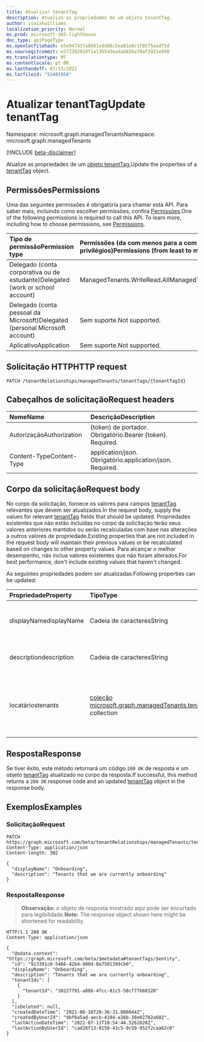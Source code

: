 ```yaml
---
title: Atualizar tenantTag
description: Atualize as propriedades de um objeto tenantTag.
author: isaiahwilliams
localization_priority: Normal
ms.prod: microsoft-365-lighthouse
doc_type: apiPageType
ms.openlocfilehash: e5e947437a8b91edd88c5ea81e9c1f8575aadf5d
ms.sourcegitcommit: e372382019f1a136543eadab02ba70af3921e098
ms.translationtype: MT
ms.contentlocale: pt-BR
ms.lasthandoff: 07/13/2021
ms.locfileid: "53401958"
---
```

# <a name="update-tenanttag"></a><span data-ttu-id="30408-103">Atualizar tenantTag</span><span class="sxs-lookup"><span data-stu-id="30408-103">Update tenantTag</span></span>
<span data-ttu-id="30408-104">Namespace: microsoft.graph.managedTenants</span><span class="sxs-lookup"><span data-stu-id="30408-104">Namespace: microsoft.graph.managedTenants</span></span>

[!INCLUDE [beta-disclaimer](../../includes/beta-disclaimer.md)]

<span data-ttu-id="30408-105">Atualize as propriedades de um [objeto tenantTag.](../resources/managedtenants-tenanttag.md)</span><span class="sxs-lookup"><span data-stu-id="30408-105">Update the properties of a [tenantTag](../resources/managedtenants-tenanttag.md) object.</span></span>

## <a name="permissions"></a><span data-ttu-id="30408-106">Permissões</span><span class="sxs-lookup"><span data-stu-id="30408-106">Permissions</span></span>
<span data-ttu-id="30408-p101">Uma das seguintes permissões é obrigatória para chamar esta API. Para saber mais, incluindo como escolher permissões, confira [Permissões](/graph/permissions-reference).</span><span class="sxs-lookup"><span data-stu-id="30408-p101">One of the following permissions is required to call this API. To learn more, including how to choose permissions, see [Permissions](/graph/permissions-reference).</span></span>

|<span data-ttu-id="30408-109">Tipo de permissão</span><span class="sxs-lookup"><span data-stu-id="30408-109">Permission type</span></span>|<span data-ttu-id="30408-110">Permissões (da com menos para a com mais privilégios)</span><span class="sxs-lookup"><span data-stu-id="30408-110">Permissions (from least to most privileged)</span></span>|
|:---|:---|
|<span data-ttu-id="30408-111">Delegado (conta corporativa ou de estudante)</span><span class="sxs-lookup"><span data-stu-id="30408-111">Delegated (work or school account)</span></span>|<span data-ttu-id="30408-112">ManagedTenants.WriteRead.All</span><span class="sxs-lookup"><span data-stu-id="30408-112">ManagedTenants.WriteRead.All</span></span>|
|<span data-ttu-id="30408-113">Delegado (conta pessoal da Microsoft)</span><span class="sxs-lookup"><span data-stu-id="30408-113">Delegated (personal Microsoft account)</span></span>|<span data-ttu-id="30408-114">Sem suporte.</span><span class="sxs-lookup"><span data-stu-id="30408-114">Not supported.</span></span>|
|<span data-ttu-id="30408-115">Aplicativo</span><span class="sxs-lookup"><span data-stu-id="30408-115">Application</span></span>|<span data-ttu-id="30408-116">Sem suporte.</span><span class="sxs-lookup"><span data-stu-id="30408-116">Not supported.</span></span>|

## <a name="http-request"></a><span data-ttu-id="30408-117">Solicitação HTTP</span><span class="sxs-lookup"><span data-stu-id="30408-117">HTTP request</span></span>

<!-- {
  "blockType": "ignored"
}
-->
``` http
PATCH /tenantRelationships/managedTenants/tenantTags/{tenantTagId}
```

## <a name="request-headers"></a><span data-ttu-id="30408-118">Cabeçalhos de solicitação</span><span class="sxs-lookup"><span data-stu-id="30408-118">Request headers</span></span>
|<span data-ttu-id="30408-119">Nome</span><span class="sxs-lookup"><span data-stu-id="30408-119">Name</span></span>|<span data-ttu-id="30408-120">Descrição</span><span class="sxs-lookup"><span data-stu-id="30408-120">Description</span></span>|
|:---|:---|
|<span data-ttu-id="30408-121">Autorização</span><span class="sxs-lookup"><span data-stu-id="30408-121">Authorization</span></span>|<span data-ttu-id="30408-p102">{token} de portador. Obrigatório.</span><span class="sxs-lookup"><span data-stu-id="30408-p102">Bearer {token}. Required.</span></span>|
|<span data-ttu-id="30408-124">Content-Type</span><span class="sxs-lookup"><span data-stu-id="30408-124">Content-Type</span></span>|<span data-ttu-id="30408-p103">application/json. Obrigatório.</span><span class="sxs-lookup"><span data-stu-id="30408-p103">application/json. Required.</span></span>|

## <a name="request-body"></a><span data-ttu-id="30408-127">Corpo da solicitação</span><span class="sxs-lookup"><span data-stu-id="30408-127">Request body</span></span>
<span data-ttu-id="30408-128">No corpo da solicitação, fornece os valores para campos [tenantTag](../resources/managedtenants-tenanttag.md) relevantes que devem ser atualizados.</span><span class="sxs-lookup"><span data-stu-id="30408-128">In the request body, supply the values for relevant [tenantTag](../resources/managedtenants-tenanttag.md) fields that should be updated.</span></span> <span data-ttu-id="30408-129">Propriedades existentes que não estão incluídas no corpo da solicitação terão seus valores anteriores mantidos ou serão recalculadas com base nas alterações a outros valores de propriedade.</span><span class="sxs-lookup"><span data-stu-id="30408-129">Existing properties that are not included in the request body will maintain their previous values or be recalculated based on changes to other property values.</span></span> <span data-ttu-id="30408-130">Para alcançar o melhor desempenho, não inclua valores existentes que não foram alterados.</span><span class="sxs-lookup"><span data-stu-id="30408-130">For best performance, don't include existing values that haven't changed.</span></span>

<span data-ttu-id="30408-131">As seguintes propriedades podem ser atualizadas:</span><span class="sxs-lookup"><span data-stu-id="30408-131">Following properties can be updated:</span></span>

| <span data-ttu-id="30408-132">Propriedade</span><span class="sxs-lookup"><span data-stu-id="30408-132">Property</span></span>     | <span data-ttu-id="30408-133">Tipo</span><span class="sxs-lookup"><span data-stu-id="30408-133">Type</span></span>        | <span data-ttu-id="30408-134">Descrição</span><span class="sxs-lookup"><span data-stu-id="30408-134">Description</span></span> |
|:-------------|:------------|:------------|
|<span data-ttu-id="30408-135">displayName</span><span class="sxs-lookup"><span data-stu-id="30408-135">displayName</span></span>|<span data-ttu-id="30408-136">Cadeia de caracteres</span><span class="sxs-lookup"><span data-stu-id="30408-136">String</span></span>|<span data-ttu-id="30408-137">O nome de exibição da marca de locatário.</span><span class="sxs-lookup"><span data-stu-id="30408-137">The display name for the tenant tag.</span></span>|
|<span data-ttu-id="30408-138">description</span><span class="sxs-lookup"><span data-stu-id="30408-138">description</span></span>|<span data-ttu-id="30408-139">Cadeia de caracteres</span><span class="sxs-lookup"><span data-stu-id="30408-139">String</span></span>|<span data-ttu-id="30408-140">A descrição da marca de locatário.</span><span class="sxs-lookup"><span data-stu-id="30408-140">The description for the tenant tag.</span></span>|
|<span data-ttu-id="30408-141">locatários</span><span class="sxs-lookup"><span data-stu-id="30408-141">tenants</span></span>|<span data-ttu-id="30408-142">[coleção microsoft.graph.managedTenants.tenantInfo](../resources/managedtenants-tenantinfo.md)</span><span class="sxs-lookup"><span data-stu-id="30408-142">[microsoft.graph.managedTenants.tenantInfo](../resources/managedtenants-tenantinfo.md) collection</span></span>|<span data-ttu-id="30408-143">A coleção de locatários gerenciados associados à marca de locatário.</span><span class="sxs-lookup"><span data-stu-id="30408-143">The collection of managed tenants associated with the tenant tag.</span></span>|

## <a name="response"></a><span data-ttu-id="30408-144">Resposta</span><span class="sxs-lookup"><span data-stu-id="30408-144">Response</span></span>

<span data-ttu-id="30408-145">Se tiver êxito, este método retornará um código `200 OK` de resposta e um objeto [tenantTag](../resources/managedtenants-tenanttag.md) atualizado no corpo da resposta.</span><span class="sxs-lookup"><span data-stu-id="30408-145">If successful, this method returns a `200 OK` response code and an updated [tenantTag](../resources/managedtenants-tenanttag.md) object in the response body.</span></span>

## <a name="examples"></a><span data-ttu-id="30408-146">Exemplos</span><span class="sxs-lookup"><span data-stu-id="30408-146">Examples</span></span>

### <a name="request"></a><span data-ttu-id="30408-147">Solicitação</span><span class="sxs-lookup"><span data-stu-id="30408-147">Request</span></span>
<!-- {
  "blockType": "request",
  "name": "update_tenanttag"
}
-->
``` http
PATCH https://graph.microsoft.com/beta/tenantRelationships/managedTenants/tenantTags/{tenantTagId}
Content-Type: application/json
Content-length: 382

{
  "displayName": "Onboarding",
  "description": "Tenants that we are currently onboarding"
}
```

### <a name="response"></a><span data-ttu-id="30408-148">Resposta</span><span class="sxs-lookup"><span data-stu-id="30408-148">Response</span></span>
><span data-ttu-id="30408-149">**Observação:** o objeto de resposta mostrado aqui pode ser encurtado para legibilidade.</span><span class="sxs-lookup"><span data-stu-id="30408-149">**Note:** The response object shown here might be shortened for readability.</span></span>
<!-- {
  "blockType": "response",
  "truncated": true,
  "@odata.type": "microsoft.graph.managedTenants.tenantTag"
}
-->
``` http
HTTP/1.1 200 OK
Content-Type: application/json

{
  "@odata.context": "https://graph.microsoft.com/beta/$metadata#tenantTags/$entity",
  "id": "913391c0-5466-42b4-900d-0a7501399cb0",
  "displayName": "Onboarding",
  "description": "Tenants that we are currently onboarding",
  "tenantIds": [
    {
      "tenantId": "38227791-a88b-4fcc-81c5-58cf77668320"
    }
  ],
  "isDeleted": null,
  "createdDateTime": "2021-06-16T20:36:31.086644Z",
  "createdByUserId": "9bf6a5ad-aecb-4194-a16b-38e02702a602",
  "lastActionDateTime": "2021-07-11T18:54:44.5262828Z",
  "lastActionByUserId": "cad28f13-0158-43c5-9c59-952f2caa62c0"
}
```
